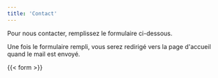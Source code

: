 ```yaml
---
title: 'Contact'
---
```


Pour nous contacter, remplissez le formulaire ci-dessous.

Une fois le formulaire rempli, vous serez redirigé vers la page d'accueil quand le mail est envoyé.

{{< form >}}
